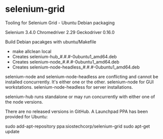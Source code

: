 # selenium-grid
Tooling for Selenium Grid - Ubuntu Debian packaging

Selenium 3.4.0
Chromedriver 2.29
Geckodriver 0.16.0

Build Debian pacakges with ubuntu/Makefile
- make allclean local
- Creates selenium-hub_#.#.#-0ubuntu1_amd64.deb
- Creates selenium-node_#.#.#-0ubuntu1_amd64.deb
- Creates selenium-node-headless_#.#.#-0ubuntu1_amd64.deb

selenium-node and selenium-node-headless are conflicting and cannot be installed
concurrently. It's either one or the other. selenium-node for GUI workstations.
selenium-node-headless for server installations.

selenium-hub runs standalone or may run concurrently with either one of the node
versions.

There are no released versions in GitHub. A Launchpad PPA has been provided for Ubuntu:

sudo add-apt-repository ppa:siostechcorp/selenium-grid
sudo apt-get update

